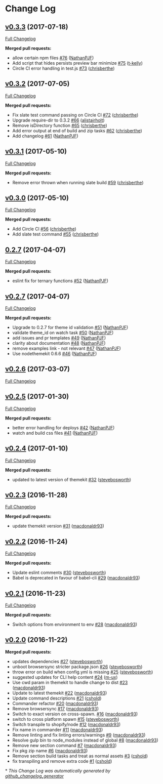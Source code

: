 # Change Log

## [v0.3.3](https://github.com/Shopify/slate-tools/tree/v0.3.3) (2017-07-18)
[Full Changelog](https://github.com/Shopify/slate-tools/compare/v0.3.2...v0.3.3)

**Merged pull requests:**

- allow certain npm files [\#76](https://github.com/Shopify/slate-tools/pull/76) ([NathanPJF](https://github.com/NathanPJF))
- Add script that hides persists preview bar minimize [\#75](https://github.com/Shopify/slate-tools/pull/75) ([t-kelly](https://github.com/t-kelly))
- Circle CI error handling in test.js [\#73](https://github.com/Shopify/slate-tools/pull/73) ([chrisberthe](https://github.com/chrisberthe))

## [v0.3.2](https://github.com/Shopify/slate-tools/tree/v0.3.2) (2017-07-05)
[Full Changelog](https://github.com/Shopify/slate-tools/compare/v0.3.1...v0.3.2)

**Merged pull requests:**

- Fix slate test command passing on Circle CI [\#72](https://github.com/Shopify/slate-tools/pull/72) ([chrisberthe](https://github.com/chrisberthe))
- Upgrade require-dir to 0.3.2 [\#66](https://github.com/Shopify/slate-tools/pull/66) ([alistairholt](https://github.com/alistairholt))
- Remove isDirectory function [\#65](https://github.com/Shopify/slate-tools/pull/65) ([chrisberthe](https://github.com/chrisberthe))
- Add error output at end of build and zip tasks [\#62](https://github.com/Shopify/slate-tools/pull/62) ([chrisberthe](https://github.com/chrisberthe))
- Add changelog [\#61](https://github.com/Shopify/slate-tools/pull/61) ([NathanPJF](https://github.com/NathanPJF))

## [v0.3.1](https://github.com/Shopify/slate-tools/tree/v0.3.1) (2017-05-10)
[Full Changelog](https://github.com/Shopify/slate-tools/compare/v0.3.0...v0.3.1)

**Merged pull requests:**

- Remove error thrown when running slate build [\#59](https://github.com/Shopify/slate-tools/pull/59) ([chrisberthe](https://github.com/chrisberthe))

## [v0.3.0](https://github.com/Shopify/slate-tools/tree/v0.3.0) (2017-05-10)
[Full Changelog](https://github.com/Shopify/slate-tools/compare/0.2.7...v0.3.0)

**Merged pull requests:**

- Add Circle CI [\#56](https://github.com/Shopify/slate-tools/pull/56) ([chrisberthe](https://github.com/chrisberthe))
- Add slate test command [\#55](https://github.com/Shopify/slate-tools/pull/55) ([chrisberthe](https://github.com/chrisberthe))

## [0.2.7](https://github.com/Shopify/slate-tools/tree/0.2.7) (2017-04-07)
[Full Changelog](https://github.com/Shopify/slate-tools/compare/v0.2.7...0.2.7)

**Merged pull requests:**

- eslint fix for ternary functions [\#52](https://github.com/Shopify/slate-tools/pull/52) ([NathanPJF](https://github.com/NathanPJF))

## [v0.2.7](https://github.com/Shopify/slate-tools/tree/v0.2.7) (2017-04-07)
[Full Changelog](https://github.com/Shopify/slate-tools/compare/v0.2.6...v0.2.7)

**Merged pull requests:**

- Upgrade to 0.2.7 for theme id validation [\#51](https://github.com/Shopify/slate-tools/pull/51) ([NathanPJF](https://github.com/NathanPJF))
- validate theme\_id on watch task [\#50](https://github.com/Shopify/slate-tools/pull/50) ([NathanPJF](https://github.com/NathanPJF))
- add issues and pr templates [\#49](https://github.com/Shopify/slate-tools/pull/49) ([NathanPJF](https://github.com/NathanPJF))
- clarity about documentation [\#48](https://github.com/Shopify/slate-tools/pull/48) ([NathanPJF](https://github.com/NathanPJF))
- remove examples link - not relevant [\#47](https://github.com/Shopify/slate-tools/pull/47) ([NathanPJF](https://github.com/NathanPJF))
- Use nodethemekit 0.6.6 [\#46](https://github.com/Shopify/slate-tools/pull/46) ([NathanPJF](https://github.com/NathanPJF))

## [v0.2.6](https://github.com/Shopify/slate-tools/tree/v0.2.6) (2017-03-07)
[Full Changelog](https://github.com/Shopify/slate-tools/compare/v0.2.5...v0.2.6)

## [v0.2.5](https://github.com/Shopify/slate-tools/tree/v0.2.5) (2017-01-30)
[Full Changelog](https://github.com/Shopify/slate-tools/compare/v0.2.4...v0.2.5)

**Merged pull requests:**

- better error handling for deploys [\#42](https://github.com/Shopify/slate-tools/pull/42) ([NathanPJF](https://github.com/NathanPJF))
- watch and build css files [\#41](https://github.com/Shopify/slate-tools/pull/41) ([NathanPJF](https://github.com/NathanPJF))

## [v0.2.4](https://github.com/Shopify/slate-tools/tree/v0.2.4) (2017-01-10)
[Full Changelog](https://github.com/Shopify/slate-tools/compare/v0.2.3...v0.2.4)

**Merged pull requests:**

- updated to latest version of themekit [\#32](https://github.com/Shopify/slate-tools/pull/32) ([stevebosworth](https://github.com/stevebosworth))

## [v0.2.3](https://github.com/Shopify/slate-tools/tree/v0.2.3) (2016-11-28)
[Full Changelog](https://github.com/Shopify/slate-tools/compare/v0.2.2...v0.2.3)

**Merged pull requests:**

- update themekit version [\#31](https://github.com/Shopify/slate-tools/pull/31) ([macdonaldr93](https://github.com/macdonaldr93))

## [v0.2.2](https://github.com/Shopify/slate-tools/tree/v0.2.2) (2016-11-24)
[Full Changelog](https://github.com/Shopify/slate-tools/compare/v0.2.1...v0.2.2)

**Merged pull requests:**

- Update eslint comments [\#30](https://github.com/Shopify/slate-tools/pull/30) ([stevebosworth](https://github.com/stevebosworth))
- Babel is deprecated in favour of babel-cli [\#29](https://github.com/Shopify/slate-tools/pull/29) ([macdonaldr93](https://github.com/macdonaldr93))

## [v0.2.1](https://github.com/Shopify/slate-tools/tree/v0.2.1) (2016-11-23)
[Full Changelog](https://github.com/Shopify/slate-tools/compare/v0.2.0...v0.2.1)

**Merged pull requests:**

- Switch options from environment to env [\#28](https://github.com/Shopify/slate-tools/pull/28) ([macdonaldr93](https://github.com/macdonaldr93))

## [v0.2.0](https://github.com/Shopify/slate-tools/tree/v0.2.0) (2016-11-22)
**Merged pull requests:**

- updates dependencies [\#27](https://github.com/Shopify/slate-tools/pull/27) ([stevebosworth](https://github.com/stevebosworth))
- unboot browsersync stricter package.json [\#26](https://github.com/Shopify/slate-tools/pull/26) ([stevebosworth](https://github.com/stevebosworth))
- throw error on build when config.yml is missing [\#25](https://github.com/Shopify/slate-tools/pull/25) ([stevebosworth](https://github.com/stevebosworth))
- suggested updates for CLI help content [\#24](https://github.com/Shopify/slate-tools/pull/24) ([m-ux](https://github.com/m-ux))
- Use cwd param in themekit to handle change to dist [\#23](https://github.com/Shopify/slate-tools/pull/23) ([macdonaldr93](https://github.com/macdonaldr93))
- Update to latest themekit [\#22](https://github.com/Shopify/slate-tools/pull/22) ([macdonaldr93](https://github.com/macdonaldr93))
- Update command descriptions [\#21](https://github.com/Shopify/slate-tools/pull/21) ([cshold](https://github.com/cshold))
- Commander refactor [\#20](https://github.com/Shopify/slate-tools/pull/20) ([macdonaldr93](https://github.com/macdonaldr93))
- Remove browsersync [\#17](https://github.com/Shopify/slate-tools/pull/17) ([macdonaldr93](https://github.com/macdonaldr93))
- Switch to exact version on cross-spawn. [\#16](https://github.com/Shopify/slate-tools/pull/16) ([macdonaldr93](https://github.com/macdonaldr93))
- switch to cross platform spawn [\#15](https://github.com/Shopify/slate-tools/pull/15) ([stevebosworth](https://github.com/stevebosworth))
- Switch transpile to shopify/node [\#12](https://github.com/Shopify/slate-tools/pull/12) ([macdonaldr93](https://github.com/macdonaldr93))
- Fix name in commander [\#11](https://github.com/Shopify/slate-tools/pull/11) ([macdonaldr93](https://github.com/macdonaldr93))
- Remove linting and fix linting errors/warnings [\#9](https://github.com/Shopify/slate-tools/pull/9) ([macdonaldr93](https://github.com/macdonaldr93))
- Resolve gulp bin to node\_modules instead of global [\#8](https://github.com/Shopify/slate-tools/pull/8) ([macdonaldr93](https://github.com/macdonaldr93))
- Remove new section command [\#7](https://github.com/Shopify/slate-tools/pull/7) ([macdonaldr93](https://github.com/macdonaldr93))
- Fix pkg zip name [\#6](https://github.com/Shopify/slate-tools/pull/6) ([macdonaldr93](https://github.com/macdonaldr93))
- Remove section build tasks and treat as normal assets [\#3](https://github.com/Shopify/slate-tools/pull/3) ([cshold](https://github.com/cshold))
- fix transpiling and remove extra code [\#1](https://github.com/Shopify/slate-tools/pull/1) ([cshold](https://github.com/cshold))



\* *This Change Log was automatically generated by [github_changelog_generator](https://github.com/skywinder/Github-Changelog-Generator)*